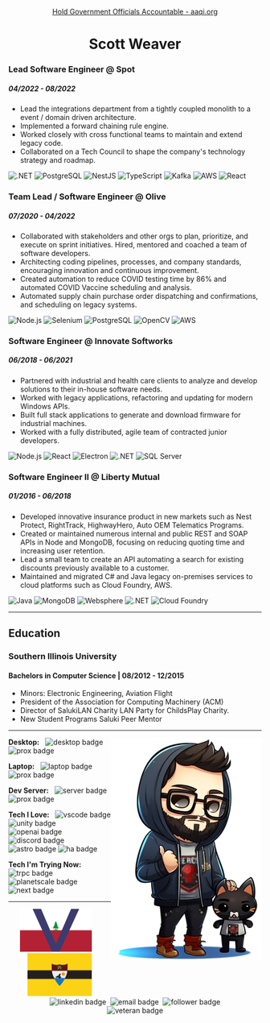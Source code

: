 <p align="center">
<a href="https://aaqi.org/">Hold Government Officials Accountable - aaqi.org</a>
</p>

<h1 align = "center"> Scott Weaver </h1>

### Lead Software Engineer @ Spot

##### 04/2022 - 08/2022

- Lead the integrations department from a tightly coupled monolith to a event / domain driven architecture.
- Implemented a forward chaining rule engine.
- Worked closely with cross functional teams to maintain and extend legacy code.
- Collaborated on a Tech Council to shape the company's technology strategy and roadmap.

![.NET](https://img.shields.io/badge/-.NET-000?&logo=.NET)
![PostgreSQL](https://img.shields.io/badge/-PostgreSQL-000?&logo=PostgreSQL)
![NestJS](https://img.shields.io/badge/-NestJS-000?&logo=NestJS)
![TypeScript](https://img.shields.io/badge/-TypeScript-000?&logo=TypeScript)
![Kafka](https://img.shields.io/badge/-Apache%20Kafka-000?&logo=Apache%20Kafka)
![AWS](https://img.shields.io/badge/-Amazon-000?&logo=Amazon%20AWS)
![React](https://img.shields.io/badge/-React-000?&logo=React)

### Team Lead / Software Engineer @ Olive

##### 07/2020 - 04/2022

- Collaborated with stakeholders and other orgs to plan, prioritize, and execute on sprint initiatives. Hired, mentored and coached a team of software developers.
- Architecting coding pipelines, processes, and company standards, encouraging innovation and continuous improvement.
- Created automation to reduce COVID testing time by 86% and automated COVID Vaccine scheduling and analysis.
- Automated supply chain purchase order dispatching and confirmations, and scheduling on legacy systems.

![Node.js](https://img.shields.io/badge/-Node.js-000?&logo=Node.js)
![Selenium](https://img.shields.io/badge/-Selenium-000?&logo=Selenium)
![PostgreSQL](https://img.shields.io/badge/-PostgreSQL-000?&logo=PostgreSQL)
![OpenCV](https://img.shields.io/badge/-OpenCV-000?&logo=OpenCV)
![AWS](https://img.shields.io/badge/-Amazon-000?&logo=Amazon%20AWS)

### Software Engineer @ Innovate Softworks

##### 06/2018 - 06/2021

- Partnered with industrial and health care clients to analyze and develop solutions to their in-house software needs.
- Worked with legacy applications, refactoring and updating for modern Windows APIs.
- Built full stack applications to generate and download firmware for industrial machines.
- Worked with a fully distributed, agile team of contracted junior developers.

![Node.js](https://img.shields.io/badge/-Node.js-000?&logo=Node.js)
![React](https://img.shields.io/badge/-React-000?&logo=React)
![Electron](https://img.shields.io/badge/-Electron-000?&logo=Electron)
![.NET](https://img.shields.io/badge/-.NET-000?&logo=.NET)
![SQL Server](https://img.shields.io/badge/-SQL%20Server-000?&logo=Microsoft%20SQL%20Server)

### Software Engineer II @ Liberty Mutual

##### 01/2016 - 06/2018

- Developed innovative insurance product in new markets such as Nest Protect, RightTrack, HighwayHero, Auto OEM Telematics Programs.
- Created or maintained numerous internal and public REST and SOAP APIs in Node and MongoDB, focusing on reducing quoting time and increasing user retention.
- Lead a small team to create an API automating a search for existing discounts previously available to a customer.
- Maintained and migrated C# and Java legacy on-premises services to cloud platforms such as Cloud Foundry, AWS.

![Java](https://img.shields.io/badge/-Java-000?&logo=Spring)
![MongoDB](https://img.shields.io/badge/-MongoDB-000?&logo=MongoDB)
![Websphere](https://img.shields.io/badge/-Websphere-000?&logo=IBM)
![.NET](https://img.shields.io/badge/-.NET-000?&logo=.NET)
![Cloud Foundry](https://img.shields.io/badge/-Cloud%20Foundry-000?&logo=Cloud%20Foundry)

---

## Education

### Southern Illinois University

#### Bachelors in Computer Science | 08/2012 - 12/2015

- Minors: Electronic Engineering, Aviation Flight
- President of the Association for Computing Machinery (ACM)
- Director of SalukiLAN Charity LAN Party for ChildsPlay Charity.
- New Student Programs Saluki Peer Mentor

---

<img src="assets/monk.png" align="right">

**Desktop:** &nbsp; <img alt="desktop badge" src="https://img.shields.io/badge/-Ryzen%207%205800X%20@5.0GHz%20|%20Radeon%20RX%206800XT%2016GB%20|%2032GB%20DDR4%20@3200MHz-ed1c24?style=flat-square&logo=AMD&logoColor=white"> <img alt="prox badge" src="https://img.shields.io/badge/-OS: Windows-0078d4?style=flat-square&logo=Windows%2011&logoColor=white">

**Laptop:** &nbsp; <img alt="laptop badge" src="https://img.shields.io/badge/-i7_12700H%20@2.3GHz%20|%20Iris%20Xe%20Integrated%20|%2032GB%20DDR4%20@3200MHz%20-0071c5?style=flat-square&logo=intel&logoColor=white"> <img alt="prox badge" src="https://img.shields.io/badge/-OS: Ubuntu-E95420?style=flat-square&logo=Ubuntu&logoColor=white">

**Dev Server:** &nbsp; <img alt="server badge" src="https://img.shields.io/badge/-i7_8700K%20@3.8GHz%20|%20UHD%20Graphics%20630%20|%2032GB%20DDR4%20@3200MHz%20-0071c5?style=flat-square&logo=intel&logoColor=white"> <img alt="prox badge" src="https://img.shields.io/badge/-OS: Proxmox-e57000?style=flat-square&logo=Proxmox&logoColor=white">

**Tech I Love:** &nbsp;
<img alt="vscode badge" src="https://img.shields.io/badge/-VS%20Code-007acc?style=flat-square&logo=Visual%20Studio%20Code&logoColor=white">
<img alt="unity badge" src="https://img.shields.io/badge/-Unity-000000?style=flat-square&logo=Unity&logoColor=white">
<img alt="openai badge" src="https://img.shields.io/badge/-OpenAI-412991?style=flat-square&logo=OpenAi&logoColor=white">
<img alt="discord badge" src="https://img.shields.io/badge/-Discord-5865f2?style=flat-square&logo=Discord&logoColor=white">
<img alt="astro badge" src="https://img.shields.io/badge/-Astro-ff5d01?style=flat-square&logo=Astro&logoColor=white">
<img alt="ha badge" src="https://img.shields.io/badge/-Home%20Assistant-41bdf5?style=flat-square&logo=Home%20Assistant&logoColor=white">

**Tech I'm Trying Now:** &nbsp;
<img alt="trpc badge" src="https://img.shields.io/badge/-tRPC-2596be?style=flat-square&logo=tRPC&logoColor=white">
<img alt="planetscale badge" src="https://img.shields.io/badge/-PlanetScale-000000?style=flat-square&logo=PlanetScale&logoColor=white">
<img alt="next badge" src="https://img.shields.io/badge/-Next.js-000000?style=flat-square&logo=Next.js&logoColor=white">

---

<p align="center">
  <img alt="nation flag" height="85" src="assets/il.svg"/>&nbsp;&nbsp;&nbsp;&nbsp;<img alt="nation flag" height="85" src="assets/ll.svg">
  <br>
  <img alt="linkedin badge" src="https://img.shields.io/badge/-scottweaverdev-blue?style=flat-square&logo=Linkedin&logoColor=white&link=https://www.linkedin.com/in/scottweaverdev">&nbsp;
  <img alt="email badge" src="https://img.shields.io/badge/-scott@weaverscott.com-c14438?style=flat-square&logo=Gmail&logoColor=white&link=mailto:scott@weaverscott.com">&nbsp;
  <img alt="follower badge " src="https://img.shields.io/github/followers/unmonk?style=social">
  <br>
   <img alt="veteran badge" src="https://img.shields.io/badge/US%20Veteran-black?style=flat-square&logoColor=white" >
  <br>
</p>
